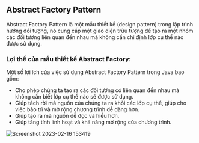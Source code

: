 
## Abstract Factory Pattern
Abstract Factory Pattern là một mẫu thiết kế (design pattern) trong lập trình hướng đối tượng, nó cung cấp một giao diện trừu tượng để tạo ra một nhóm các đối tượng liên quan đến nhau mà không cần chỉ định lớp cụ thể nào được sử dụng.

### Lợi thế của mẫu thiết kế Abstract Factory:
Một số lợi ích của việc sử dụng Abstract Factory Pattern trong Java bao gồm:

- Cho phép chúng ta tạo ra các đối tượng có liên quan đến nhau mà không cần biết lớp cụ thể nào sẽ được sử dụng.
- Giúp tách rời mã nguồn của chúng ta ra khỏi các lớp cụ thể, giúp cho việc bảo trì và mở rộng chương trình dễ dàng hơn.
- Giúp tạo ra mã nguồn dễ đọc và hiểu hơn.
- Giúp tăng tính linh hoạt và khả năng mở rộng của chương trình.

![Screenshot 2023-02-16 153419](https://user-images.githubusercontent.com/122768076/219311124-ffd2a92f-596b-46df-b68b-bed2bd5a2bbb.png)

